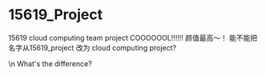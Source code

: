 # 15619_Project
15619 cloud computing team project
COOOOOOL!!!!!!
颜值最高〜！
能不能把名字从15619_project 改为 cloud computing project?

\n
What's the difference? 
